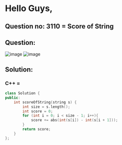 # Hello Guys,
## Question no: 3110 = Score of String

## Question:
![image](https://github.com/user-attachments/assets/eb619878-88b7-46f9-816b-4d6b44058ae5)
![image](https://github.com/user-attachments/assets/cd2dc885-d7c4-426f-9e42-282a0d4ab4b5)

## Solution:
### C++ = 
```cpp
class Solution {
public:
    int scoreOfString(string s) {
        int size = s.length();
        int score = 0;
        for (int i = 0; i < size - 1; i++){
            score += abs(int(s[i]) - int(s[i + 1]));
        }
        return score;
    }
};
```
```python

```
